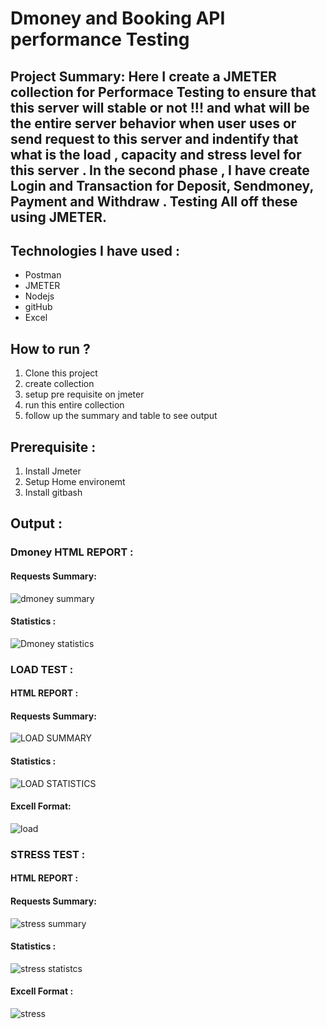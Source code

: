 # Dmoney and Booking API performance Testing 

## Project Summary:  Here I create a JMETER collection for Performace Testing to ensure that this server will stable or not !!!  and what will be the entire server behavior when user uses or send request to this server and indentify that what is the load , capacity and stress level for this server . In the second phase , I have create Login  and Transaction for Deposit, Sendmoney, Payment and Withdraw . Testing All off these using JMETER.

## Technologies I have used :
- Postman
- JMETER
- Nodejs
- gitHub
- Excel
  
## How to run ?
1. Clone this project
2. create collection
3. setup pre requisite on jmeter
4. run this entire collection
5. follow up the summary and table to see output

## Prerequisite :
1. Install Jmeter
2. Setup Home environemt
3. Install gitbash

## Output :

### Dmoney HTML REPORT :
#### Requests Summary:
![dmoney summary](https://github.com/user-attachments/assets/091703a1-89c9-4547-b746-52c3066dd308)

#### Statistics :
![Dmoney statistics](https://github.com/user-attachments/assets/bc55242d-5feb-4f03-806a-34998c94475a)



### LOAD TEST :

#### HTML REPORT :
#### Requests Summary:
![LOAD SUMMARY](https://github.com/user-attachments/assets/4850503b-ca0c-4705-b357-441fbe4ace20)

#### Statistics :
![LOAD STATISTICS](https://github.com/user-attachments/assets/d7c5467c-d575-4dea-9766-0a7ebd9250e1)

#### Excell Format:
![load](https://github.com/user-attachments/assets/cd640794-0b57-4b8b-8028-502d3cd03650)



### STRESS TEST :

#### HTML REPORT :
#### Requests Summary:
![stress summary](https://github.com/user-attachments/assets/1611db22-55f8-4139-9a55-df54c8543abb)


#### Statistics :
![stress statistcs](https://github.com/user-attachments/assets/763bf4e5-84e7-4fd1-997d-98e67188da09)

 
#### Excell Format :
![stress](https://github.com/user-attachments/assets/d1889294-804d-446d-b769-f56289f81b23)






